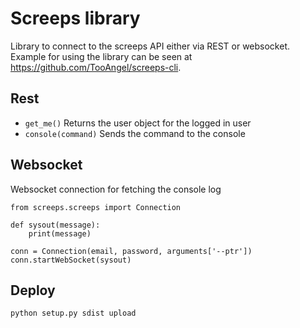 # Screeps library

Library to connect to the screeps API either via REST or websocket.
Example for using the library can be seen at
https://github.com/TooAngel/screeps-cli.


## Rest

 - `get_me()` Returns the user object for the logged in user
 - `console(command)` Sends the command to the console

## Websocket
Websocket connection for fetching the console log
```
from screeps.screeps import Connection

def sysout(message):
    print(message)

conn = Connection(email, password, arguments['--ptr'])
conn.startWebSocket(sysout)
```


## Deploy

`python setup.py sdist upload`
